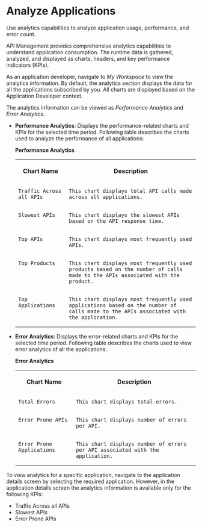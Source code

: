 <!-- loiodeb57dd871b842b0bfbd812657941791 -->

# Analyze Applications

Use analytics capabilities to analyze application usage, performance, and error count.

API Management provides comprehensive analytics capabilities to understand application consumption. The runtime data is gathered, analyzed, and displayed as charts, headers, and key performance indicators \(KPIs\).

As an application developer, navigate to *My Workspace* to view the analytics information. By default, the analytics section displays the data for all the applications subscribed by you. All charts are displayed based on the Application Developer context.

The analytics information can be viewed as *Performance Analytics* and *Error Analytics*.

-   **Performance Analytics**: Displays the performance-related charts and KPIs for the selected time period. Following table describes the charts used to analyze the performance of all applications:

    **Performance Analytics**


    <table>
    <tr>
    <th valign="top">

    Chart Name


    
    </th>
    <th valign="top">

    Description


    
    </th>
    </tr>
    <tr>
    <td valign="top">
    
        Traffic Across all APIs


    
    </td>
    <td valign="top">
    
        This chart displays total API calls made across all applications.


    
    </td>
    </tr>
    <tr>
    <td valign="top">
    
        Slowest APIs


    
    </td>
    <td valign="top">
    
        This chart displays the slowest APIs based on the API response time.


    
    </td>
    </tr>
    <tr>
    <td valign="top">
    
        Top APIs


    
    </td>
    <td valign="top">
    
        This chart displays most frequently used APIs.


    
    </td>
    </tr>
    <tr>
    <td valign="top">
    
        Top Products


    
    </td>
    <td valign="top">
    
        This chart displays most frequently used products based on the number of calls made to the APIs associated with the product.


    
    </td>
    </tr>
    <tr>
    <td valign="top">
    
        Top Applications


    
    </td>
    <td valign="top">
    
        This chart displays most frequently used applications based on the number of calls made to the APIs associated with the application.


    
    </td>
    </tr>
    </table>
    
-   **Error Analytics**: Displays the error-related charts and KPIs for the selected time period. Following table describes the charts used to view error analytics of all the applications:

    **Error Analytics**


    <table>
    <tr>
    <th valign="top">

    Chart Name


    
    </th>
    <th valign="top">

    Description


    
    </th>
    </tr>
    <tr>
    <td valign="top">
    
        Total Errors


    
    </td>
    <td valign="top">
    
        This chart displays total errors.


    
    </td>
    </tr>
    <tr>
    <td valign="top">
    
        Error Prone APIs


    
    </td>
    <td valign="top">
    
        This chart displays number of errors per API.


    
    </td>
    </tr>
    <tr>
    <td valign="top">
    
        Error Prone Applications


    
    </td>
    <td valign="top">
    
        This chart displays number of errors per API associated with the application.


    
    </td>
    </tr>
    </table>
    

To view analytics for a specific application, navigate to the application details screen by selecting the required application. However, in the application details screen the analytics information is available only for the following KPIs:

-   Traffic Across all APIs
-   Slowest APIs
-   Error Prone APIs

